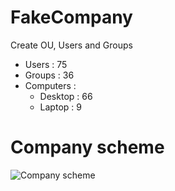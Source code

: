 # FakeCompany

<p>Create OU, Users and Groups</p>

<ul>
    <li>Users : 75</li>
    <li>Groups : 36</li>
    <li>Computers :
        <ul>
            <li>Desktop : 66</li>
            <li>Laptop : 9</li>
        </ul>
    </li>
</ul>

<h1>Company scheme</h1>
<img src="https://gitlab.labvl.net/vlepineadm/fakecompany/raw/master/Schema_Entreprise.png" alt="Company scheme" >

